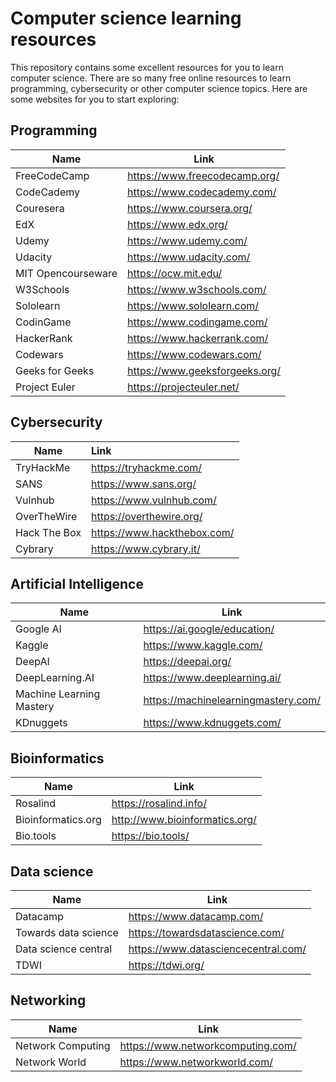 # Computer science learning resources

This repository contains some excellent resources for you to learn computer science. There are so many free online resources to learn programming, cybersecurity or other computer science topics. Here are some websites for you to start exploring:

## Programming
| Name               | Link                           |
| ------------------ | ------------------------------ |
| FreeCodeCamp       | https://www.freecodecamp.org/  |
| CodeCademy         | https://www.codecademy.com/    |
| Couresera          | https://www.coursera.org/      |
| EdX                | https://www.edx.org/           |
| Udemy              | https://www.udemy.com/         |
| Udacity            | https://www.udacity.com/       |
| MIT Opencourseware | https://ocw.mit.edu/           |
| W3Schools          | https://www.w3schools.com/     |
| Sololearn          | https://www.sololearn.com/     |
| CodinGame          | https://www.codingame.com/     |
| HackerRank         | https://www.hackerrank.com/    |
| Codewars           | https://www.codewars.com/      |
| Geeks for Geeks    | https://www.geeksforgeeks.org/ |
| Project Euler      | https://projecteuler.net/      |

## Cybersecurity
| Name         | Link                        |
| ------------ | :-------------------------- |
| TryHackMe    | https://tryhackme.com/      |
| SANS         | https://www.sans.org/       |
| Vulnhub      | https://www.vulnhub.com/    |
| OverTheWire  | https://overthewire.org/    |
| Hack The Box | https://www.hackthebox.com/ |
| Cybrary      | https://www.cybrary.it/     |

## Artificial Intelligence

| Name                     | Link                                |
| ------------------------ | ----------------------------------- |
| Google AI                | https://ai.google/education/        |
| Kaggle                   | https://www.kaggle.com/             |
| DeepAI                   | https://deepai.org/                 |
| DeepLearning.AI          | https://www.deeplearning.ai/        |
| Machine Learning Mastery | https://machinelearningmastery.com/ |
| KDnuggets                | https://www.kdnuggets.com/          |

## Bioinformatics

| Name               | Link                           |
| ------------------ | ------------------------------ |
| Rosalind           | https://rosalind.info/         |
| Bioinformatics.org | http://www.bioinformatics.org/ |
| Bio.tools          | https://bio.tools/             |

## Data science

| Name                 | Link                                |
| -------------------- | ----------------------------------- |
| Datacamp             | https://www.datacamp.com/           |
| Towards data science | https://towardsdatascience.com/     |
| Data science central | https://www.datasciencecentral.com/ |
| TDWI                 | https://tdwi.org/                   |

## Networking

| Name              | Link                              |
| ----------------- | --------------------------------- |
| Network Computing | https://www.networkcomputing.com/ |
| Network World     | https://www.networkworld.com/     |

